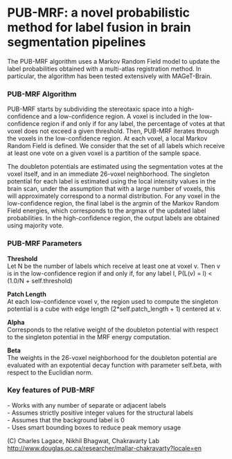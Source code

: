 # PUB-MRF: a novel probabilistic method for label fusion in brain segmentation pipelines

The PUB-MRF algorithm uses a Markov Random Field model to update the
label probabilities obtained with a multi-atlas registration method. In
particular, the algorithm has been tested extensively with MAGeT-Brain.

<h3>PUB-MRF Algorithm</h3>

PUB-MRF starts by subdividing the stereotaxic space into a high-confidence
and a low-confidence region. A voxel is included in the low-confidence
region if and only if for any label, the percentage of votes at that voxel
does not exceed a given threshold. Then, PUB-MRF iterates through the voxels
in the low-confidence region. At each voxel, a local Markov Random Field is
defined. We consider that the set of all labels which receive at least one 
vote on a given voxel is a partition of the sample space.

The doubleton potentials are estimated using the segmentation votes at the
voxel itself, and in an immediate 26-voxel neighborhood. The singleton
potential for each label is estimated using the local intensity values in
the brain scan, under the assumption that with a large number of voxels, 
this will approximately correspond to a normal distribution. For any voxel
in the low-confidence region, the final label is the argmin of the Markov 
Random Field energies, which corresponds to the argmax of the updated label
probabilities. In the high-confidence region, the output labels are obtained
using majority vote.

<h3>PUB-MRF Parameters</h3>

<b>Threshold</b> <br>
Let N be the number of labels which receive at least
one at voxel v. Then v is in the low-confidence
region if and only if, for any label l,
P(L(v) = l) < (1.0/N + self.threshold)

<b>Patch Length</b> <br>
At each low-confidence voxel v, the region used to
compute the singleton potential is a cube with edge
length (2*self.patch_length + 1) centered at v.

<b>Alpha</b> <br>
Corresponds to the relative weight of the doubleton
potential with respect to the singleton potential in
the MRF energy computation.

<b>Beta</b> <br>
The weights in the 26-voxel neighborhood for the
doubleton potential are evaluated with an expotential
decay function with parameter self.beta, with respect
to the Euclidian norm.

<h3>Key features of PUB-MRF</h3>
- Works with any number of separate or adjacent labels <br>
- Assumes strictly positive integer values for the structural labels <br>
- Assumes that the background label is 0 <br>
- Uses smart bounding boxes to reduce peak memory usage <br>

(C) Charles Lagace, Nikhil Bhagwat, Chakravarty Lab
http://www.douglas.qc.ca/researcher/mallar-chakravarty?locale=en
